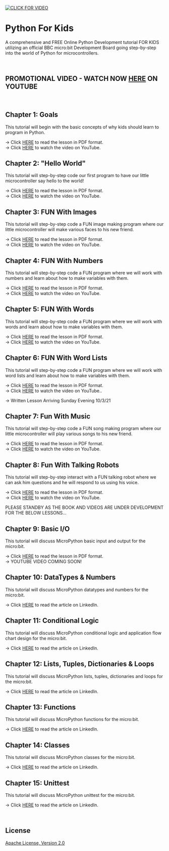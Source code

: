 [![CLICK FOR VIDEO](https://raw.githubusercontent.com/mytechnotalent/Python-For-Kids/master/Python%20For%20Kids.jpg)](https://www.youtube.com/watch?v=b4V13Lvk_jM)

# Python For Kids
A comprehensive and FREE Online Python Development tutorial FOR KIDS utilizing an official BBC micro:bit Development Board going step-by-step into the world of Python for microcontrollers.

<br> 

## PROMOTIONAL VIDEO - WATCH NOW [HERE](https://www.youtube.com/watch?v=b4V13Lvk_jM) ON YOUTUBE

<br>

## Chapter 1: Goals
This tutorial will begin with the basic concepts of why kids should learn to program in Python.

-> Click [HERE](https://github.com/mytechnotalent/Python-For-Kids/blob/main/Python_For_Kids_9r1.pdf) to read the lesson in PDF format. <br>
-> Click [HERE](https://youtu.be/eAkOAuHkroI) to watch the video on YouTube.

## Chapter 2: "Hello World"
This tutorial will step-by-step code our first program to have our little microcontroller say hello to the world!

-> Click [HERE](https://github.com/mytechnotalent/Python-For-Kids/blob/main/Python_For_Kids_9r1.pdf) to read the lesson in PDF format. <br>
-> Click [HERE](https://youtu.be/QnlBMgSZUzU) to watch the video on YouTube.

## Chapter 3: FUN With Images
This tutorial will step-by-step code a FUN image making program where our little microcontroller will make various faces to his new friend.

-> Click [HERE](https://github.com/mytechnotalent/Python-For-Kids/blob/main/Python_For_Kids_9r1.pdf) to read the lesson in PDF format. <br>
-> Click [HERE](https://youtu.be/L6-R7LRj5ik) to watch the video on YouTube.

## Chapter 4: FUN With Numbers
This tutorial will step-by-step code a FUN program where we will work with numbers and learn about how to make variables with them. 

-> Click [HERE](https://github.com/mytechnotalent/Python-For-Kids/blob/main/Python_For_Kids_9r1.pdf) to read the lesson in PDF format. <br>
-> Click [HERE](https://youtu.be/uSRpjvSyhC8) to watch the video on YouTube.

## Chapter 5: FUN With Words
This tutorial will step-by-step code a FUN program where we will work with words and learn about how to make variables with them. 

-> Click [HERE](https://github.com/mytechnotalent/Python-For-Kids/blob/main/Python_For_Kids_9r1.pdf) to read the lesson in PDF format. <br>
-> Click [HERE](https://youtu.be/cMrzeprc3j4) to watch the video on YouTube.

## Chapter 6: FUN With Word Lists
This tutorial will step-by-step code a FUN program where we will work with word lists and learn about how to make variables with them. 

-> Click [HERE](https://github.com/mytechnotalent/Python-For-Kids/blob/main/Python_For_Kids_9r1.pdf) to read the lesson in PDF format. <br>
-> Click [HERE](https://youtu.be/2cYZt0imQBk) to watch the video on YouTube..

-> Written Lesson Arriving Sunday Evening 10/3/21 <br>
## Chapter 7: Fun With Music
This tutorial will step-by-step code a FUN song making program where our little microcontroller will play various songs to his new friend. 

-> Click [HERE](https://github.com/mytechnotalent/Python-For-Kids/blob/main/Python_For_Kids_9r1.pdf) to read the lesson in PDF format. <br>
-> Click [HERE](https://youtu.be/JMXXGRnR7fo) to watch the video on YouTube.

## Chapter 8: Fun With Talking Robots
This tutorial will step-by-step interact with a FUN talking robot where we can ask him questions and he will respond to us using his voice. 

-> Click [HERE](https://github.com/mytechnotalent/Python-For-Kids/blob/main/Python_For_Kids_9r1.pdf) to read the lesson in PDF format. <br>
-> Click [HERE](https://youtu.be/lBEWy5M4fuI) to watch the video on YouTube.

PLEASE STANDBY AS THE BOOK AND VIDEOS ARE UNDER DEVELOPMENT FOR THE BELOW LESSONS...

## Chapter 9: Basic I/O
This tutorial will discuss MicroPython basic input and output for the micro:bit.

-> Click [HERE](https://github.com/mytechnotalent/Python-For-Kids/blob/main/Python_For_Kids_9r1.pdf) to read the lesson in PDF format. <br>
-> YOUTUBE VIDEO COMING SOON!

## Chapter 10: DataTypes & Numbers
This tutorial will discuss MicroPython datatypes and numbers for the micro:bit.

-> Click [HERE](https://www.linkedin.com/pulse/micropython-microbit-part-2-datatypes-numbers-kevin-thomas/) to read the article on LinkedIn.

## Chapter 11: Conditional Logic
This tutorial will discuss MicroPython conditional logic and application flow chart design for the micro:bit.

-> Click [HERE](https://www.linkedin.com/pulse/lesson-3-micropython-microbit-part-conditional-logic-kevin-thomas/) to read the article on LinkedIn.

## Chapter 12: Lists, Tuples, Dictionaries & Loops
This tutorial will discuss MicroPython lists, tuples, dictionaries and loops for the micro:bit.

-> Click [HERE](https://www.linkedin.com/pulse/micropython-microbit-part-4-lists-dictionaries-loops-kevin-thomas/) to read the article on LinkedIn.

## Chapter 13: Functions
This tutorial will discuss MicroPython functions for the micro:bit.

-> Click [HERE](https://www.linkedin.com/pulse/micropython-microbit-part-5-lists-tuples-dictionaries-kevin-thomas/) to read the article on LinkedIn.

## Chapter 14: Classes
This tutorial will discuss MicroPython classes for the micro:bit.

-> Click [HERE](https://www.linkedin.com/pulse/micropython-microbit-part-6-classes-kevin-thomas/) to read the article on LinkedIn.

## Chapter 15: Unittest
This tutorial will discuss MicroPython unittest for the micro:bit.

-> Click [HERE](https://www.linkedin.com/pulse/micropython-microbit-part-7-unittest-kevin-thomas-1e/) to read the article on LinkedIn.

<br>

## License
[Apache License, Version 2.0](https://www.apache.org/licenses/LICENSE-2.0)
